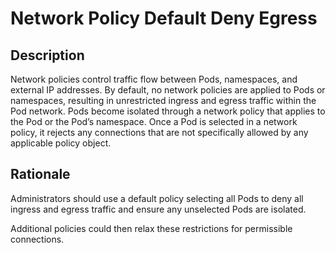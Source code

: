 # Network Policy Default Deny Egress

## Description

Network policies control traffic flow between Pods, namespaces, and external IP addresses. By default, no network
policies are applied to Pods or namespaces, resulting in unrestricted ingress and egress traffic within the Pod network.
Pods become isolated through a network policy that applies to the Pod or the Pod’s namespace. Once a Pod is selected in
a network policy, it rejects any connections that are not specifically allowed by any applicable policy object.

## Rationale

Administrators should use a default policy selecting all Pods to deny all ingress and egress traffic and ensure any
unselected Pods are isolated.

Additional policies could then relax these restrictions for permissible connections.
